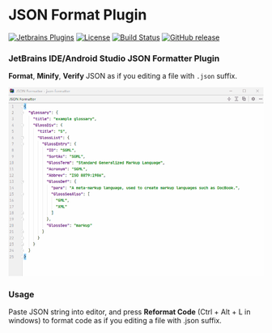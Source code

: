 JSON Format Plugin
=================

[![Jetbrains Plugins][plugin-img]][plugin]
[![License][license-img]][license]
[![Build Status][build-img-master]][travis-ci]
[![GitHub release][release-img]][latest-release]

[plugin-img]: https://img.shields.io/badge/JetbrainsPlugin-13931-orange?style=flat-square
[plugin]: https://plugins.jetbrains.com/plugin/13931-json-formatter

[license-img]: https://img.shields.io/github/license/chocolate213/json-formatter?style=flat-square
[license]: https://github.com/chocolate213/json-formatter/blob/master/LICENSE

[build-img-master]: https://travis-ci.com/chocolate213/json-formatter.svg?branch=master
[travis-ci]: https://travis-ci.com/github/chocolate213/json-formatter

[release-img]: https://img.shields.io/badge/release-v1.0-blue?style=flat-square
[latest-release]: https://github.com/chocolate213/json-formatter/releases/latest

### JetBrains IDE/Android Studio JSON Formatter Plugin

**Format**, **Minify**, **Verify** JSON as if you editing a file with <code>.json</code> suffix.

![screenshots](./docs/screenshot.gif)

### Usage
Paste JSON string into editor, and press **Reformat Code** (Ctrl + Alt + L in windows) to format code as if you editing a file with .json suffix.